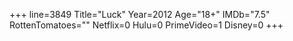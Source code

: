 +++
line=3849
Title="Luck"
Year=2012
Age="18+"
IMDb="7.5"
RottenTomatoes=""
Netflix=0
Hulu=0
PrimeVideo=1
Disney=0
+++

